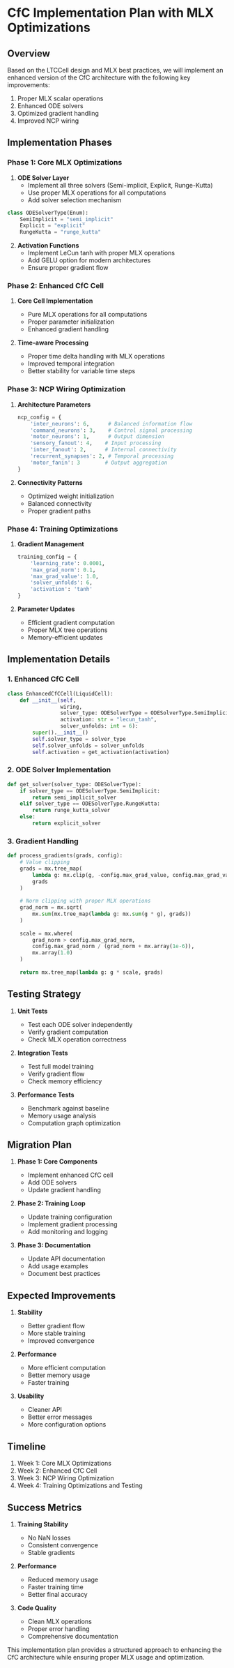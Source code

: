 # CfC Implementation Plan with MLX Optimizations

## Overview

Based on the LTCCell design and MLX best practices, we will implement an enhanced version of the CfC architecture with the following key improvements:

1. Proper MLX scalar operations
2. Enhanced ODE solvers
3. Optimized gradient handling
4. Improved NCP wiring

## Implementation Phases

### Phase 1: Core MLX Optimizations

1. **ODE Solver Layer**
   - Implement all three solvers (Semi-implicit, Explicit, Runge-Kutta)
   - Use proper MLX operations for all computations
   - Add solver selection mechanism

```python
class ODESolverType(Enum):
    SemiImplicit = "semi_implicit"
    Explicit = "explicit"
    RungeKutta = "runge_kutta"
```

2. **Activation Functions**
   - Implement LeCun tanh with proper MLX operations
   - Add GELU option for modern architectures
   - Ensure proper gradient flow

### Phase 2: Enhanced CfC Cell

1. **Core Cell Implementation**
   - Pure MLX operations for all computations
   - Proper parameter initialization
   - Enhanced gradient handling

2. **Time-aware Processing**
   - Proper time delta handling with MLX operations
   - Improved temporal integration
   - Better stability for variable time steps

### Phase 3: NCP Wiring Optimization

1. **Architecture Parameters**
   ```python
   ncp_config = {
       'inter_neurons': 6,      # Balanced information flow
       'command_neurons': 3,    # Control signal processing
       'motor_neurons': 1,      # Output dimension
       'sensory_fanout': 4,    # Input processing
       'inter_fanout': 2,      # Internal connectivity
       'recurrent_synapses': 2, # Temporal processing
       'motor_fanin': 3        # Output aggregation
   }
   ```

2. **Connectivity Patterns**
   - Optimized weight initialization
   - Balanced connectivity
   - Proper gradient paths

### Phase 4: Training Optimizations

1. **Gradient Management**
   ```python
   training_config = {
       'learning_rate': 0.0001,
       'max_grad_norm': 0.1,
       'max_grad_value': 1.0,
       'solver_unfolds': 6,
       'activation': 'tanh'
   }
   ```

2. **Parameter Updates**
   - Efficient gradient computation
   - Proper MLX tree operations
   - Memory-efficient updates

## Implementation Details

### 1. Enhanced CfC Cell

```python
class EnhancedCfCCell(LiquidCell):
    def __init__(self, 
                 wiring,
                 solver_type: ODESolverType = ODESolverType.SemiImplicit,
                 activation: str = "lecun_tanh",
                 solver_unfolds: int = 6):
        super().__init__()
        self.solver_type = solver_type
        self.solver_unfolds = solver_unfolds
        self.activation = get_activation(activation)
```

### 2. ODE Solver Implementation

```python
def get_solver(solver_type: ODESolverType):
    if solver_type == ODESolverType.SemiImplicit:
        return semi_implicit_solver
    elif solver_type == ODESolverType.RungeKutta:
        return runge_kutta_solver
    else:
        return explicit_solver
```

### 3. Gradient Handling

```python
def process_gradients(grads, config):
    # Value clipping
    grads = mx.tree_map(
        lambda g: mx.clip(g, -config.max_grad_value, config.max_grad_value),
        grads
    )
    
    # Norm clipping with proper MLX operations
    grad_norm = mx.sqrt(
        mx.sum(mx.tree_map(lambda g: mx.sum(g * g), grads))
    )
    
    scale = mx.where(
        grad_norm > config.max_grad_norm,
        config.max_grad_norm / (grad_norm + mx.array(1e-6)),
        mx.array(1.0)
    )
    
    return mx.tree_map(lambda g: g * scale, grads)
```

## Testing Strategy

1. **Unit Tests**
   - Test each ODE solver independently
   - Verify gradient computation
   - Check MLX operation correctness

2. **Integration Tests**
   - Test full model training
   - Verify gradient flow
   - Check memory efficiency

3. **Performance Tests**
   - Benchmark against baseline
   - Memory usage analysis
   - Computation graph optimization

## Migration Plan

1. **Phase 1: Core Components**
   - Implement enhanced CfC cell
   - Add ODE solvers
   - Update gradient handling

2. **Phase 2: Training Loop**
   - Update training configuration
   - Implement gradient processing
   - Add monitoring and logging

3. **Phase 3: Documentation**
   - Update API documentation
   - Add usage examples
   - Document best practices

## Expected Improvements

1. **Stability**
   - Better gradient flow
   - More stable training
   - Improved convergence

2. **Performance**
   - More efficient computation
   - Better memory usage
   - Faster training

3. **Usability**
   - Cleaner API
   - Better error messages
   - More configuration options

## Timeline

1. Week 1: Core MLX Optimizations
2. Week 2: Enhanced CfC Cell
3. Week 3: NCP Wiring Optimization
4. Week 4: Training Optimizations and Testing

## Success Metrics

1. **Training Stability**
   - No NaN losses
   - Consistent convergence
   - Stable gradients

2. **Performance**
   - Reduced memory usage
   - Faster training time
   - Better final accuracy

3. **Code Quality**
   - Clean MLX operations
   - Proper error handling
   - Comprehensive documentation

This implementation plan provides a structured approach to enhancing the CfC architecture while ensuring proper MLX usage and optimization.